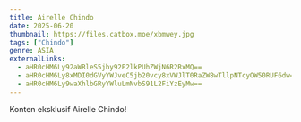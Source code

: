 ```yaml
---
title: Airelle Chindo
date: 2025-06-20
thumbnail: https://files.catbox.moe/xbmwey.jpg
tags: ["Chindo"]
genre: ASIA
externalLinks:
  - aHR0cHM6Ly92aWRleS5jby92P2lkPUhZWjN6R2RxMQ==
  - aHR0cHM6Ly8xMDI0dGVyYWJveC5jb20vcy8xVWJlT0RaZW8wTllpNTcyOW50RUF6dw==
  - aHR0cHM6Ly9waXhlbGRyYWluLmNvbS91L2FiYzEyMw==
---
```

Konten eksklusif Airelle Chindo!
